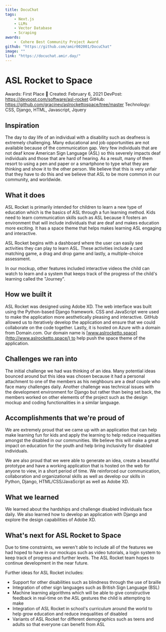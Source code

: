 ```yaml
---
title: DocuChat 
tags: 
    - Next.js
    - LLMs
    - Vector Database
    - Scraping
awards:
    -  Cohere Best Community Project Award
github: "https://github.com/amir002001/DocuChat"
image: ""
link: "https://docuchat.amir.day/"
---
```

# ASL Rocket to Space

Awards: First Place 🥇
Created: February 6, 2021
DevPost: https://devpost.com/software/asl-rocket
GitHub: https://github.com/gracinev/aslrockettospace/tree/master
Technology: CSS, Django, HTML, Javascript, Jquery

## **Inspiration**

The day to day life of an individual with a disability such as deafness is extremely challenging. Many educational and job opportunities are not available because of the communication gap. Very few individuals that are not deaf know American Sign Language (ASL) so this severely impacts deaf individuals and those that are hard of hearing. As a result, many of them resort to using a pen and paper or a smartphone to type what they are thinking and show it to the other person. We believe that this is very unfair that they have to do this and we believe that ASL to be more common in our community, and worldwide.

## **What it does**

ASL Rocket is primarily intended for children to learn a new type of education which is the basics of ASL through a fun learning method. Kids need to learn communication skills such as ASL because it fosters an environment that will include individuals that are deaf and makes education more exciting. It has a space theme that helps makes learning ASL engaging and interactive.

ASL Rocket begins with a dashboard where the user can easily see activities they can play to learn ASL. These activities include a card matching game, a drag and drop game and lastly, a multiple-choice assessment.

In our mockup, other features included interactive videos the child can watch to learn and a system that keeps track of the progress of the child's learning called the "Journey".

## **How we built it**

ASL Rocket was designed using Adobe XD. The web interface was built using the Python-based Django framework. CSS and JavaScript were used to make the application more aesthetically pleasing and interactive. GitHub allowed us to iteratively develop the application and ensure that we could collaborate on the code together. Lastly, it is hosted on Azure with a domain from Domain.com. Our domain name is [www.aslrocketto.space](http://www.aslrocketto.space/) to help push the space theme of the application.

## **Challenges we ran into**

The initial challenge we had was thinking of an idea. Many potential ideas bounced around but this idea was chosen because it had a personal attachment to one of the members as his neighbours are a deaf couple who face many challenges daily. Another challenge was technical issues with the development environment for Django but rather than being set back, the members worked on other elements of the project such as the design mockup and coding functionalities in a similar language.

## **Accomplishments that we're proud of**

We are extremely proud that we came up with an application that can help make learning fun for kids and apply the learning to help reduce inequalities amongst the disabled in our communities. We believe this will make a great impact on education for the youth and help bring inclusivity for disabled individuals.

We are also proud that we were able to generate an idea, create a beautiful prototype and have a working application that is hosted on the web for anyone to view, in a short period of time. We reinforced our communication, collaboration and organizational skills as well as develop our skills in Python, Django, HTML/CSS/JavaScript as well as Adobe XD.

## **What we learned**

We learned about the hardships and challenge disabled individuals face daily. We also learned how to develop an application with Django and explore the design capabilities of Adobe XD.

## **What's next for ASL Rocket to Space**

Due to time constraints, we weren't able to include all of the features we had hoped to have in our mockups such as video tutorials, a login system to keep track of progress and further levels. The ASL Rocket team hopes to continue development in the near future.

Further ideas for ASL Rocket includes:

- Support for other disabilities such as blindness through the use of braille
- Integration of other sign languages such as British Sign Language (BSL)
- Machine learning algorithms which will be able to give constructive feedback in real-time on the ASL gestures the child is attempting to make
- Integration of ASL Rocket in school's curriculum around the world to help grow education and reduce inequalities of disabled
- Variants of ASL Rocket for different demographics such as teens and adults so that everyone can benefit from ASL
